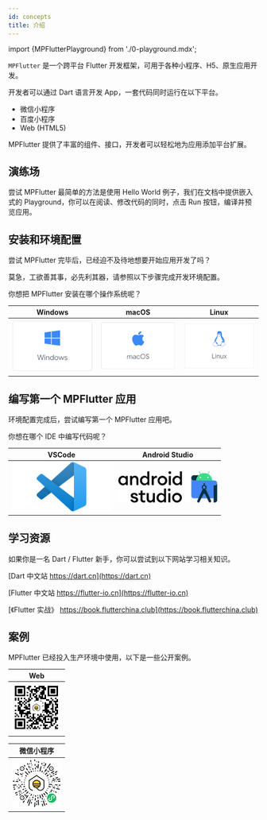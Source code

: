 ```yaml
---
id: concepts
title: 介绍
---
```


import {MPFlutterPlayground} from './0-playground.mdx';

`MPFlutter` 是一个跨平台 Flutter 开发框架，可用于各种小程序、H5、原生应用开发。

开发者可以通过 Dart 语言开发 App，一套代码同时运行在以下平台。

* 微信小程序
* 百度小程序
* Web (HTML5)

MPFlutter 提供了丰富的组件、接口，开发者可以轻松地为应用添加平台扩展。

## 演练场

尝试 MPFlutter 最简单的方法是使用 Hello World 例子，我们在文档中提供嵌入式的 Playground，你可以在阅读、修改代码的同时，点击 Run 按钮，编译并预览应用。

<MPFlutterPlayground source="/zh/samples/helloworld.txt" height="500px" />

## 安装和环境配置

尝试 MPFlutter 完毕后，已经迫不及待地想要开始应用开发了吗？

莫急，工欲善其事，必先利其器，请参照以下步骤完成开发环境配置。

你想把 MPFlutter 安装在哪个操作系统呢？

|  Windows | macOS | Linux |
|  ----  |  ----  |  ----  |
| [![Windows](./assets/platform-windows.png)](./install-windows)  | [![macOS](./assets/platform-macos.png)](./install-macos)  | [![Linux](./assets/platform-linux.png)](./install-linux)  |

## 编写第一个 MPFlutter 应用

环境配置完成后，尝试编写第一个 MPFlutter 应用吧。

你想在哪个 IDE 中编写代码呢？

|  VSCode | Android Studio |
|  ----  |  ----  |
| [![VSCode](./assets/ide-vs.png)](./first-app-vs) | [![Android Studio](./assets/ide-as.png)](./first-app-as) |

## 学习资源

如果你是一名 Dart / Flutter 新手，你可以尝试到以下网站学习相关知识。

[Dart 中文站 https://dart.cn](https://dart.cn)

[Flutter 中文站 https://flutter-io.cn](https://flutter-io.cn)

[《Flutter 实战》 https://book.flutterchina.club](https://book.flutterchina.club)

## 案例

MPFlutter 已经投入生产环境中使用，以下是一些公开案例。

|  Web   |
|  ----  |
| ![](./assets/users/web-yidoutang.png)  |


|  微信小程序   |
|  ----  |
| ![](./assets/users/weapp-yidoutang.png)  |